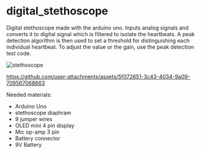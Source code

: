 # digital_stethoscope
Digital stethoscope made with the arduino uno. Inputs analog signals and converts it to digital signal which is filtered to isolate the heartbeats. A peak detection algorithm is then used to set a threshold for distinguishing each individual heartbeat. To adjust the value or the gain, use the peak detection test code.

![stethoscope](https://github.com/user-attachments/assets/83e43c3f-69d5-4721-abe7-e7cca82f0fd4)


https://github.com/user-attachments/assets/5f072651-3c43-4034-9a09-709567068663



Needed materials:
- Arduino Uno
- stethoscope diaphram
- 9 jumper wires
- OLED mini 4 pin display
- Mic op-amp 3 pin
- Battery connector
- 9V Battery
  
